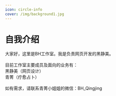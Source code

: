 ```yaml
---
icon: circle-info
cover: /img/background1.jpg
---
```


# 自我介绍

大家好，这里是BH工作室。我是负责网页开发的黑静美。<br>
<br>
目前工作室主要成员及面向的业务有：<br>
黑静美（网页设计）<br>
青菁（疗愈占卜）<br>
<br>
如有需求，请联系青菁小姐姐的微信：BH_Qingjing

